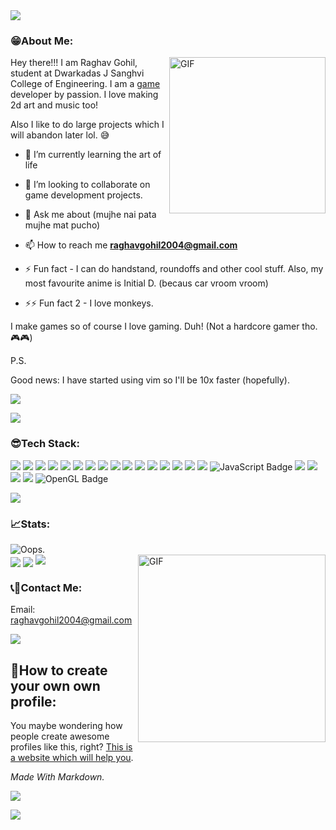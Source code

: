 <img src="https://user-images.githubusercontent.com/73097560/115834477-dbab4500-a447-11eb-908a-139a6edaec5c.gif">

<!--
**RaghavGohil/RaghavGohil** is a ✨ _special_ ✨ repository because its `README.md` (this file) appears on your GitHub profile.

Here are some ideas to get you started:

- 🔭 I’m currently working on ...
- 🌱 I’m currently learning ...
- 👯 I’m looking to collaborate on ...
- 🤔 I’m looking for help with ...
- 💬 Ask me about ...
- 📫 How to reach me: ...
- 😄 Pronouns: ...
- ⚡ Fun fact: ...
--> <!-- Zombie Code Please Ignore>

<!-- About Me: -->

### 😁About Me:

<img alt="GIF" align="right" height="250" src="https://github.com/RaghavGohil/RaghavGohil/assets/71706645/76fdff9b-cdbc-4ef6-8f25-7e9758d8572c">

Hey there!!! I am Raghav Gohil, student at Dwarkadas J Sanghvi College of Engineering. I am a <a href="https://thelowendstudio.com">game</a> developer by passion. I love making 2d art and music too!

Also I like to do large projects which I will abandon later lol. 😅

- 🌱 I’m currently learning the art of life

- 👯 I’m looking to collaborate on game development projects.

- 💬 Ask me about (mujhe nai pata mujhe mat pucho)

- 📫 How to reach me **raghavgohil2004@gmail.com**

- ⚡ Fun fact - I can do handstand, roundoffs and other cool stuff. Also, my most favourite anime is Initial D. (becaus car vroom vroom)

- ⚡⚡ Fun fact 2 - I love monkeys.

I make games so of course I love gaming. Duh! (Not a hardcore gamer tho. 🎮🎮)

P.S.

Good news: I have started using vim so I'll be 10x faster (hopefully).

![](https://media.tenor.com/xl-PA-sk1LcAAAAS/vim-my-beloved.gif)

<img src="https://user-images.githubusercontent.com/73097560/115834477-dbab4500-a447-11eb-908a-139a6edaec5c.gif">

### 😎Tech Stack:
![](https://img.shields.io/badge/GitHub-100000?style=for-the-badge&logo=github&logoColor=white)
![](https://img.shields.io/badge/C%23-239120?style=for-the-badge&logo=c-sharp&logoColor=white)
![](https://img.shields.io/badge/Python-3776AB?style=for-the-badge&logo=python&logoColor=white)
![](https://img.shields.io/badge/HTML-239120?style=for-the-badge&logo=html5&logoColor=white)
![](https://img.shields.io/badge/C%2B%2B-00599C?style=for-the-badge&logo=c%2B%2B&logoColor=white)
![](https://img.shields.io/badge/Markdown-000000?style=for-the-badge&logo=markdown&logoColor=white)
![](https://img.shields.io/badge/Microsoft-666666?style=for-the-badge&logo=microsoft&logoColor=white)
![](https://img.shields.io/badge/Visual_Studio_Code-0078D4?style=for-the-badge&logo=visual%20studio%20code&logoColor=white)
![](https://img.shields.io/badge/Visual_Studio-5C2D91?style=for-the-badge&logo=visual%20studio&logoColor=white)
![](https://img.shields.io/badge/GIT-E44C30?style=for-the-badge&logo=git&logoColor=white)
![](https://img.shields.io/badge/Trello-0052CC?style=for-the-badge&logo=trello&logoColor=white)
![](https://img.shields.io/badge/C-00599C?style=for-the-badge&logo=c&logoColor=white)
![](https://img.shields.io/badge/VIM-%2311AB00.svg?&style=for-the-badge&logo=vim&logoColor=white)
![](https://img.shields.io/badge/Node.js-43853D?style=for-the-badge&logo=node.js&logoColor=white)
![](https://img.shields.io/badge/CSS-239120?&style=for-the-badge&logo=css3&logoColor=white)
![](https://img.shields.io/badge/HTML5-E34F26?style=for-the-badge&logo=html5&logoColor=white)
![JavaScript Badge](https://img.shields.io/badge/JavaScript-F7DF1E?logo=javascript&logoColor=000&style=for-the-badge)
![](https://img.shields.io/badge/Express.js-404D59?style=for-the-badge)
![](https://img.shields.io/badge/Unity-100000?style=for-the-badge&logo=unity&logoColor=white)
![](https://img.shields.io/badge/MongoDB-4EA94B?style=for-the-badge&logo=mongodb&logoColor=white)
![](https://img.shields.io/badge/Figma-F24E1E?style=for-the-badge&logo=figma&logoColor=white)
![OpenGL Badge](https://img.shields.io/badge/OpenGL-5586A4?logo=opengl&logoColor=fff&style=for-the-badge)


<img src="https://user-images.githubusercontent.com/73097560/115834477-dbab4500-a447-11eb-908a-139a6edaec5c.gif">

### 📈Stats:

<img src="https://count.getloli.com/get/@:RaghavGohil" alt="Oops." />
</br>

<img alt="GIF" align="right" height="300" width="300" src="https://media.tenor.com/RV57Sqbt5r0AAAAM/woah-wow.gif">

<img align="center" src="https://github-readme-stats.vercel.app/api?username=RaghavGohil&theme=graywhite" />

<img align="center" src="https://github-readme-streak-stats.herokuapp.com/?user=RaghavGohil&theme=graywhite" />

<img src="https://user-images.githubusercontent.com/73097560/115834477-dbab4500-a447-11eb-908a-139a6edaec5c.gif">

### 📞🤙Contact Me:

Email: raghavgohil2004@gmail.com

<img src="https://user-images.githubusercontent.com/73097560/115834477-dbab4500-a447-11eb-908a-139a6edaec5c.gif">

## 🤔How to create your own own profile:

You maybe wondering how people create awesome profiles like this, right? <a href="https://aboutmonica.com/blog/how-to-create-a-github-profile-readme">This is a website which will help you</a>.

*Made With Markdown.*

![](https://img.shields.io/github/followers/RaghavGohil.svg?style=social&label=Follow&maxAge=2592000)

<img src="https://user-images.githubusercontent.com/73097560/115834477-dbab4500-a447-11eb-908a-139a6edaec5c.gif">
</br>
